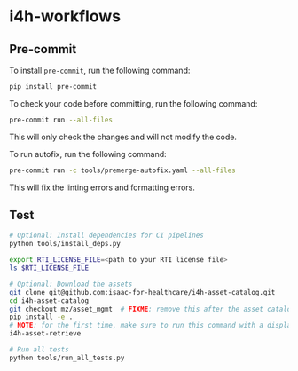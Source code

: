 # i4h-workflows

## Pre-commit

To install `pre-commit`, run the following command:
```bash
pip install pre-commit
```

To check your code before committing, run the following command:

```bash
pre-commit run --all-files
```
This will only check the changes and will not modify the code.

To run autofix, run the following command:

```bash
pre-commit run -c tools/premerge-autofix.yaml --all-files
```

This will fix the linting errors and formatting errors.


## Test

```bash
# Optional: Install dependencies for CI pipelines
python tools/install_deps.py

export RTI_LICENSE_FILE=<path to your RTI license file>
ls $RTI_LICENSE_FILE

# Optional: Download the assets
git clone git@github.com:isaac-for-healthcare/i4h-asset-catalog.git
cd i4h-asset-catalog
git checkout mz/asset_mgmt  # FIXME: remove this after the asset catalog is merged
pip install -e .
# NOTE: for the first time, make sure to run this command with a display. # Otherwise, you will not be able to authenticate in a web browser.
i4h-asset-retrieve

# Run all tests
python tools/run_all_tests.py
```
